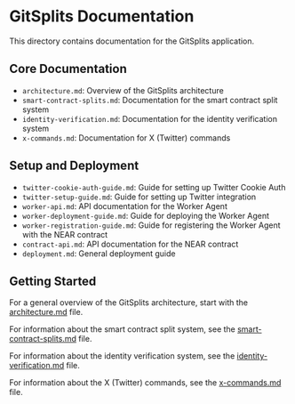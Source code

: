 # GitSplits Documentation

This directory contains documentation for the GitSplits application.

## Core Documentation

- `architecture.md`: Overview of the GitSplits architecture
- `smart-contract-splits.md`: Documentation for the smart contract split system
- `identity-verification.md`: Documentation for the identity verification system
- `x-commands.md`: Documentation for X (Twitter) commands

## Setup and Deployment

- `twitter-cookie-auth-guide.md`: Guide for setting up Twitter Cookie Auth
- `twitter-setup-guide.md`: Guide for setting up Twitter integration
- `worker-api.md`: API documentation for the Worker Agent
- `worker-deployment-guide.md`: Guide for deploying the Worker Agent
- `worker-registration-guide.md`: Guide for registering the Worker Agent with the NEAR contract
- `contract-api.md`: API documentation for the NEAR contract
- `deployment.md`: General deployment guide

## Getting Started

For a general overview of the GitSplits architecture, start with the [architecture.md](architecture.md) file.

For information about the smart contract split system, see the [smart-contract-splits.md](smart-contract-splits.md) file.

For information about the identity verification system, see the [identity-verification.md](identity-verification.md) file.

For information about the X (Twitter) commands, see the [x-commands.md](x-commands.md) file.
